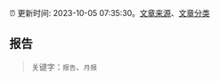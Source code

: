 :alarm_clock: 更新时间: 2023-10-05 07:35:30。[文章来源](/README.md)、[文章分类](/TAGS.md)

## 报告


> 关键字：`报告`、`月报`



